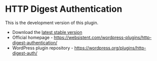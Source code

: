 HTTP Digest Authentication
==========================

This is the development version of this plugin.

* Download the [latest stable version](https://downloads.wordpress.org/plugin/http-digest-auth.latest-stable.zip)
* Official homepage - https://websistent.com/wordpress-plugins/http-digest-authentication/
* WordPress plugin repository - https://wordpress.org/plugins/http-digest-auth/
